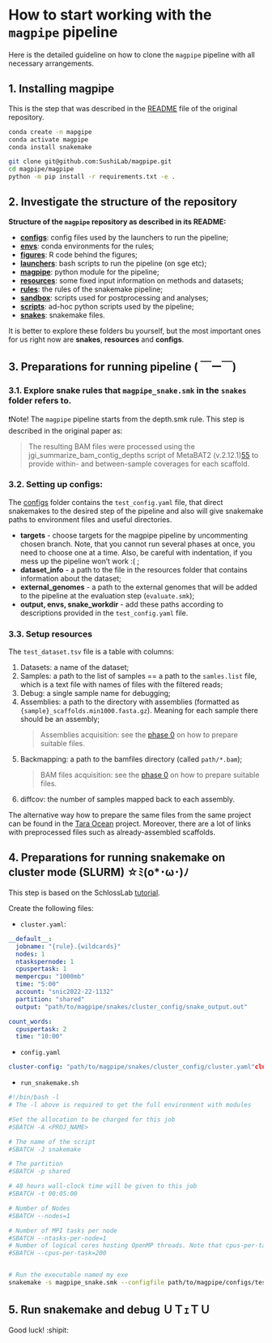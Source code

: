 # How to start working with the `magpipe` pipeline

Here is the detailed guideline on how to clone the `magpipe` pipeline with all necessary arrangements.

## 1. Installing magpipe

This is the step that was described in the [README](https://github.com/SushiLab/magpipe/blob/master/README.md) 
file of the original repository.

```bash
conda create -n mapgipe
conda activate magpipe
conda install snakemake
```

```bash
git clone git@github.com:SushiLab/magpipe.git
cd magpipe/magpipe
python -m pip install -r requirements.txt -e .
```

## 2. Investigate the structure of the repository

**Structure of the `magpipe` repository as described in its README:**

- **[configs](https://github.com/SushiLab/magpipe/tree/master/configs)**: config files used by the launchers to run the pipeline;
- **[envs](https://github.com/SushiLab/magpipe/tree/master/envs)**: conda environments for the rules;
- **[figures](https://github.com/SushiLab/magpipe/tree/master/figures)**: R code behind the figures;
- **[launchers](https://github.com/SushiLab/magpipe/tree/master/launchers)**: bash scripts to run the pipeline (on sge etc);
- **[magpipe](https://github.com/SushiLab/magpipe/tree/master/magpipe)**: python module for the pipeline;
- **[resources](https://github.com/SushiLab/magpipe/tree/master/resources)**: some fixed input information on methods and datasets;
- **[rules](https://github.com/SushiLab/magpipe/tree/master/rules)**: the rules of the snakemake pipeline;
- **[sandbox](https://github.com/SushiLab/magpipe/tree/master/sandbox)**: scripts used for postprocessing and analyses;
- **[scripts](https://github.com/SushiLab/magpipe/tree/master/scripts)**: ad-hoc python scripts used by the pipeline;
- **[snakes](https://github.com/SushiLab/magpipe/tree/master/snakes)**: snakemake files.


It is better to explore these folders bu yourself, but the most important ones for us right now are **snakes**, **resources** and **configs**.

## 3. Preparations for running pipeline ( ￣ー￣)

### 3.1. Explore snake rules that `magpipe_snake.smk` in the `snakes` folder refers to.

❗Note! The `magpipe` pipeline starts from the depth.smk rule. This step is described in the original paper as:

> The resulting BAM files were processed using the jgi_summarize_bam_contig_depths script of MetaBAT2 
> (v.2.12.1)[55](https://www.nature.com/articles/s41586-022-04862-3#ref-CR55) to provide within- and 
> between-sample coverages for each scaffold.

### 3.2. Setting up configs:

The [configs](https://github.com/SushiLab/magpipe/tree/master/configs) folder contains the `test_config.yaml` file, 
that direct snakemakes to the desired step of the pipeline and also will give snakemake paths to environment files and useful directories.

- **targets** - choose targets for the magpipe pipeline by uncommenting chosen branch. Note, that you cannot run several phases at once, you need to choose one at a time. Also, be careful with indentation, if you mess up the pipeline won’t work :( ;
- **dataset_info** - a path to the file in the resources folder that contains information about the dataset;
- **external_genomes** - a path to the external genomes that will be added to the pipeline at the evaluation step (`evaluate.smk`);
- **output, envs, snake_workdir** - add these paths according to descriptions provided in the `test_config.yaml` file.


### 3.3. Setup resources

The `test_dataset.tsv` file is a table with columns:

1. Datasets: a name of the dataset;
2. Samples: a path to the list of samples == a path to the `samles.list` file, which is a text file with names of files with the filtered reads;
3. Debug: a single sample name for debugging;
4. Assemblies: a path to the directory with assemblies (formatted as `{sample}_scaffolds.min1000.fasta.gz`). Meaning for each sample there should be an assembly; 
    > Assemblies acquisition: see the [phase 0](https://github.com/GusevaPolina/FreeMetagenomics/tree/main/phase_0)
    > on how to prepare suitable files.
5. Backmapping: a path to the bamfiles directory (called `path/*.bam`);
    > BAM files acquisition: see the [phase 0](https://github.com/GusevaPolina/FreeMetagenomics/tree/main/phase_0)
    > on how to prepare suitable files.
6. diffcov: the number of samples mapped back to each assembly.


The alternative way how to prepare the same files from the same project can be found 
in the [Tara Ocean](https://merenlab.org/data/tara-oceans-mags/) project. Moreover, there are a lot of links with preprocessed files 
such as already-assembled scaffolds.

## 4. Preparations for running snakemake on cluster mode (SLURM) ☆ﾐ(o*･ω･)ﾉ

This step is based on the SchlossLab [tutorial](https://github.com/SchlossLab/snakemake_cluster_tutorial/blob/master/README.md).

Create the following files:
- `cluster.yaml`:
```yaml
__default__:
  jobname: "{rule}.{wildcards}"
  nodes: 1
  ntaskspernode: 1
  cpuspertask: 1
  mempercpu: "1000mb"
  time: "5:00"
  account: "snic2022-22-1132"
  partition: "shared"
  output: "path/to/magpipe/snakes/cluster_config/snake_output.out"

count_words:
  cpuspertask: 2
  time: "10:00"
```
- `config.yaml`
```yaml
cluster-config: "path/to/magpipe/snakes/cluster_config/cluster.yaml"cluster: "sbatch --job-name={cluster.jobname} --nodes={cluster.nodes} --ntasks-per-node={cluster.ntaskspernode} --cpus-per-task={cluster.cpuspertask} --mem-per-cpu={cluster.mempercpu} --time={cluster.time} --account={cluster.account} --partition={cluster.partition} --output={cluster.output} --export=ALL "jobs: 99verbose: truenotemp: true
```
- `run_snakemake.sh`
```bash
#!/bin/bash -l
# The -l above is required to get the full environment with modules

#Set the allocation to be charged for this job
#SBATCH -A <PROJ_NAME>

# The name of the script
#SBATCH -J snakemake

# The partition
#SBATCH -p shared

# 48 hours wall-clock time will be given to this job
#SBATCH -t 00:05:00

# Number of Nodes 
#SBATCH --nodes=1

# Number of MPI tasks per node
#SBATCH --ntasks-per-node=1
# Number of logical cores hosting OpenMP threads. Note that cpus-per-task is set as 2x OMP_NUM_THREADS
#SBATCH --cpus-per-task=200


# Run the executable named my exe
snakemake -s magpipe_snake.smk --configfile path/to/magpipe/configs/test_config.yaml --use-conda --profile path/to/magpipe/snakes/cluster_config/ --latency-wait 20
```


## 5. Run snakemake and debug ＵＴｪＴＵ
Good luck! :shipit:




